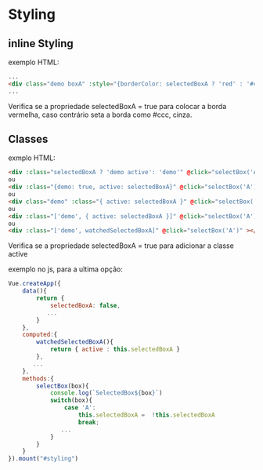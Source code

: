 # Styling

## inline Styling
exemplo HTML:
```html
...
<div class="demo boxA" :style="{borderColor: selectedBoxA ? 'red' : '#ccc'}" @click="selectBox('A')" ></div>
...
```
Verifica se a propriedade selectedBoxA = true para colocar a borda vermelha, caso contrário seta a borda como #ccc, cinza.

## Classes
exmplo HTML:
```html
<div :class="selectedBoxA ? 'demo active': 'demo'" @click="selectBox('A')" ></div>
ou
<div :class="{demo: true, active: selectedBoxA}" @click="selectBox('A')" ></div>
ou
<div class="demo" :class="{ active: selectedBoxA }" @click="selectBox('A')" ></div>
ou
<div :class="['demo', { active: selectedBoxA }]" @click="selectBox('A')" ></div>
ou
<div :class="['demo', watchedSelectedBoxA]" @click="selectBox('A')" ></div>
```
Verifica se a propriedade selectedBoxA = true para adicionar a classe active

exemplo no js, para a ultima opção:
```js
Vue.createApp({
    data(){
        return {
            selectedBoxA: false,
           ...
        }
    },
    computed:{
        watchedSelectedBoxA(){
            return { active : this.selectedBoxA }
        },
       ...
    },
    methods:{
        selectBox(box){
            console.log(`SelectedBox${box}`)
            switch(box){
                case 'A':
                    this.selectedBoxA =  !this.selectedBoxA
                    break;
               ...
            }
        }
    }
}).mount("#styling")
```